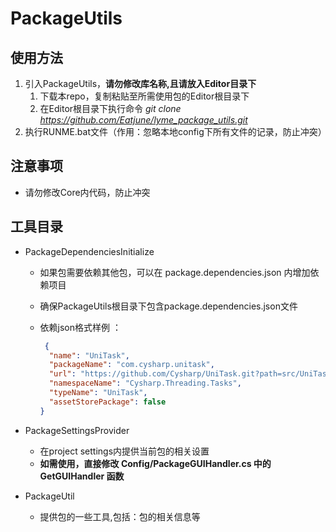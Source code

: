 ﻿# PackageUtils

## 使用方法

1. 引入PackageUtils，**请勿修改库名称,且请放入Editor目录下**
   1. 下载本repo，复制粘贴至所需使用包的Editor根目录下
   2. 在Editor根目录下执行命令 *git clone https://github.com/Eatjune/lyme_package_utils.git*
2. 执行RUNME.bat文件（作用：忽略本地config下所有文件的记录，防止冲突）

## 注意事项
- 请勿修改Core内代码，防止冲突

## 工具目录

- PackageDependenciesInitialize
  - 如果包需要依赖其他包，可以在 package.dependencies.json 内增加依赖项目
  - 确保PackageUtils根目录下包含package.dependencies.json文件
  - 依赖json格式样例 ：

    ```json
     {
      "name": "UniTask",
      "packageName": "com.cysharp.unitask",
      "url": "https://github.com/Cysharp/UniTask.git?path=src/UniTask/Assets/Plugins/UniTask",
      "namespaceName": "Cysharp.Threading.Tasks",
      "typeName": "UniTask",
      "assetStorePackage": false
    }
    ```

- PackageSettingsProvider
  - 在project settings内提供当前包的相关设置
  - <b>如需使用，直接修改 Config/PackageGUIHandler.cs 中的 GetGUIHandler 函数</b>

- PackageUtil
  - 提供包的一些工具,包括：包的相关信息等